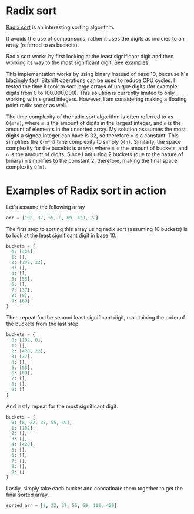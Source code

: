 # Radix sort

[Radix sort](https://en.wikipedia.org/wiki/Radix_sort) is an interesting sorting algorithm.

It avoids the use of comparisons, rather it uses the digits as indicies to an array (referred to as buckets).

Radix sort works by first looking at the least significant digit and then working its way to the most significant digit. [See examples](#examples-of-radix-sort-in-action)

This implementation works by using binary instead of base 10, because it's blazingly fast. Bitshift operations can be used to reduce CPU cycles. I tested the time it took to sort large arrays of unique digits (for example digits from 0 to 100,000,000). This solution is currently limited to only working with signed integers. However, I am considering making a floating point radix sorter as well.

The time complexity of the radix sort algorithm is often referred to as `O(m*n)`, where `m` is the amount of digits in the largest integer, and `n` is the amount of elements in the unsorted array. My solution asssumes the most digits a signed integer can have is 32, so therefore `m` is a constant. This simplifies the `O(m*n)` time complexity to simply `O(n)`. Similarly, the space complexity for the bucekts is `O(m*n)` where `m` is the amount of buckets, and `n` is the amount of digits. Since I am using 2 buckets (due to the nature of binary) `m` simplifies to the constant 2, therefore, making the final space complexity `O(n)`.

# Examples of Radix sort in action

Let's assume the following array

```py
arr = [102, 37, 55, 8, 69, 420, 22]
```

The first step to sorting this array using radix sort (assuming 10 buckets) is to look at the least significant digit in base 10.

```py
buckets = {
  0: [420],
  1: [],
  2: [102, 22],
  3: [],
  4: [],
  5: [55],
  6: [],
  7: [37],
  8: [8],
  9: [69]
}
```

Then repeat for the second least significant digit, maintaining the order of the buckets from the last step.

```py
buckets = {
  0: [102, 8],
  1: [],
  2: [420, 22],
  3: [37],
  4: [],
  5: [55],
  6: [69],
  7: [],
  8: [],
  9: []
}
```

And lastly repeat for the most significant digit.

```py
buckets = {
  0: [8, 22, 37, 55, 69],
  1: [102],
  2: [],
  3: [],
  4: [420],
  5: [],
  6: [],
  7: [],
  8: [],
  9: []
}
```

Lastly, simply take each bucket and concatinate them together to get the final sorted array.

```py
sorted_arr = [8, 22, 37, 55, 69, 102, 420]
```

